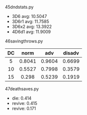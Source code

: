 45dndstats.py
* 3D6 avg: 10.5047
* 3D6r1 avg: 11.7585
* 3D6x2 avg: 13.3922
* 4D6d1 avg: 11.9009

46savingthrows.py

| DC  | norm  | adv   | disadv |
|:---:|:-----:|:-----:|:------:|
| 5   | 0.8041| 0.9604| 0.6699 |
| 10  | 0.5527| 0.7998| 0.3579 |
| 15  | 0.298 | 0.5239| 0.1919 | 

47deathsaves.py
* die: 0.414
* revive: 0.415
* revive: 0.171